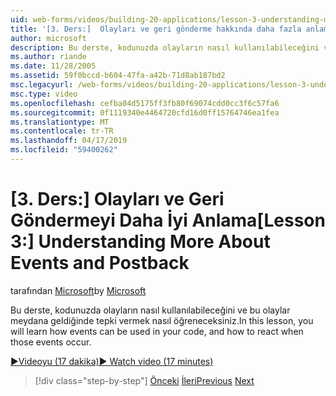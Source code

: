 ```yaml
---
uid: web-forms/videos/building-20-applications/lesson-3-understanding-more-about-events-and-postback
title: '[3. Ders:]  Olayları ve geri gönderme hakkında daha fazla anlama | Microsoft Docs'
author: microsoft
description: Bu derste, kodunuzda olayların nasıl kullanılabileceğini ve bu olaylar meydana geldiğinde tepki vermek nasıl öğreneceksiniz.
ms.author: riande
ms.date: 11/28/2005
ms.assetid: 59f0bccd-b604-47fa-a42b-71d8ab187bd2
msc.legacyurl: /web-forms/videos/building-20-applications/lesson-3-understanding-more-about-events-and-postback
msc.type: video
ms.openlocfilehash: cefba04d5175ff3fb80f69074cdd0cc3f6c57fa6
ms.sourcegitcommit: 0f1119340e4464720cfd16d0ff15764746ea1fea
ms.translationtype: MT
ms.contentlocale: tr-TR
ms.lasthandoff: 04/17/2019
ms.locfileid: "59400262"
---
```

# <a name="lesson-3--understanding-more-about-events-and-postback"></a><span data-ttu-id="070fa-103">[3. Ders:]  Olayları ve Geri Göndermeyi Daha İyi Anlama</span><span class="sxs-lookup"><span data-stu-id="070fa-103">[Lesson 3:]  Understanding More About Events and Postback</span></span>

<span data-ttu-id="070fa-104">tarafından [Microsoft](https://github.com/microsoft)</span><span class="sxs-lookup"><span data-stu-id="070fa-104">by [Microsoft](https://github.com/microsoft)</span></span>

<span data-ttu-id="070fa-105">Bu derste, kodunuzda olayların nasıl kullanılabileceğini ve bu olaylar meydana geldiğinde tepki vermek nasıl öğreneceksiniz.</span><span class="sxs-lookup"><span data-stu-id="070fa-105">In this lesson, you will learn how events can be used in your code, and how to react when those events occur.</span></span>

[<span data-ttu-id="070fa-106">&#9654;Videoyu (17 dakika)</span><span class="sxs-lookup"><span data-stu-id="070fa-106">&#9654; Watch video (17 minutes)</span></span>](https://channel9.msdn.com/Blogs/ASP-NET-Site-Videos/lesson-3-understanding-more-about-events-and-postback)

> [!div class="step-by-step"]
> <span data-ttu-id="070fa-107">[Önceki](lesson-2-creating-a-web-forms-user-interface.md)
> [İleri](lesson-4-understanding-web-application-state.md)</span><span class="sxs-lookup"><span data-stu-id="070fa-107">[Previous](lesson-2-creating-a-web-forms-user-interface.md)
[Next](lesson-4-understanding-web-application-state.md)</span></span>
